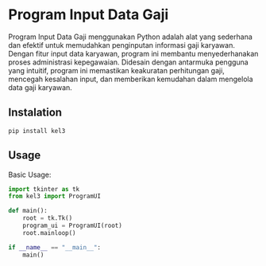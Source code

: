 
# Program Input Data Gaji

Program Input Data Gaji menggunakan Python adalah alat yang sederhana dan efektif untuk memudahkan penginputan informasi gaji karyawan. Dengan fitur input data karyawan, program ini membantu menyederhanakan proses administrasi kepegawaian. Didesain dengan antarmuka pengguna yang intuitif, program ini memastikan keakuratan perhitungan gaji, mencegah kesalahan input, dan memberikan kemudahan dalam mengelola data gaji karyawan.


## Instalation
```shell
pip install kel3
```

## Usage
Basic Usage:
```python
import tkinter as tk
from kel3 import ProgramUI

def main():
    root = tk.Tk()
    program_ui = ProgramUI(root)
    root.mainloop()

if __name__ == "__main__":
    main()

```



